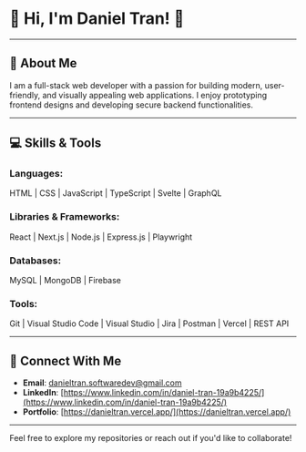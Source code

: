 # 👋 Hi, I'm Daniel Tran! 👋

---

## 🌟 About Me

I am a full-stack web developer with a passion for building modern, user-friendly, and visually appealing web applications. I enjoy prototyping frontend designs and developing secure backend functionalities.

---

## 💻 Skills & Tools

### **Languages**:
HTML | CSS | JavaScript | TypeScript | Svelte | GraphQL

### **Libraries & Frameworks**:
React | Next.js | Node.js | Express.js | Playwright

### **Databases**:
MySQL | MongoDB | Firebase

### **Tools**:
Git | Visual Studio Code | Visual Studio | Jira | Postman | Vercel | REST API

---

## 📧 Connect With Me

- **Email**: [danieltran.softwaredev@gmail.com](mailto:danieltran.softwaredev@gmail.com)
- **LinkedIn**: [https://www.linkedin.com/in/daniel-tran-19a9b4225/](https://www.linkedin.com/in/daniel-tran-19a9b4225/)
- **Portfolio**: [https://danieltran.vercel.app/](https://danieltran.vercel.app/)

---

Feel free to explore my repositories or reach out if you'd like to collaborate!
